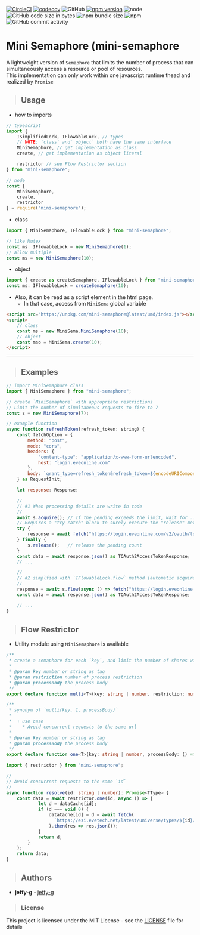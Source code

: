 [![CircleCI](https://circleci.com/gh/jeffy-g/mini-semaphore/tree/master.svg?style=svg)](https://circleci.com/gh/jeffy-g/mini-semaphore/tree/master)
[![codecov](https://codecov.io/gh/jeffy-g/mini-semaphore/graph/badge.svg?token=SEEIAGR8HW)](https://codecov.io/gh/jeffy-g/mini-semaphore)
![GitHub](https://img.shields.io/github/license/jeffy-g/mini-semaphore?style=plastic)
[![npm version](https://badge.fury.io/js/mini-semaphore.svg)](https://badge.fury.io/js/mini-semaphore)
![node](https://img.shields.io/node/v/mini-semaphore.svg?style=plastic)
![GitHub code size in bytes](https://img.shields.io/github/languages/code-size/jeffy-g/mini-semaphore.svg?style=plastic)
![npm bundle size](https://img.shields.io/bundlephobia/min/mini-semaphore?style=plastic)
![npm](https://img.shields.io/npm/dm/mini-semaphore.svg?style=plastic)
![GitHub commit activity](https://img.shields.io/github/commit-activity/m/jeffy-g/mini-semaphore.svg?style=plastic)

# Mini Semaphore (mini-semaphore

A lightweight version of `Semaphore` that limits the number of process that can simultaneously access a resource or pool of resources.  
This implementation can only work within one javascript runtime thead and realized by `Promise`

> ## Usage

  + how to imports

```ts
// typescript
import {
    ISimplifiedLock, IFlowableLock, // types
    // NOTE: `class` and` object` both have the same interface
    MiniSemaphore, // get implementation as class
    create, // get implementation as object literal

    restrictor // see Flow Restrictor section
} from "mini-semaphore";

// node
const {
    MiniSemaphore,
    create,
    restrictor
} = require("mini-semaphore");
```

 + class
```ts
import { MiniSemaphore, IFlowableLock } from "mini-semaphore";

// like Mutex 
const ms: IFlowableLock = new MiniSemaphore(1);
// allow multiple
const ms = new MiniSemaphore(10);
```

 + object
```ts
import { create as createSemaphore, IFlowableLock } from "mini-semaphore";
const ms: IFlowableLock = createSemaphore(10);
```

 + Also, it can be read as a script element in the html page.
   + In that case, access from `MiniSema` global variable

```html
<script src="https://unpkg.com/mini-semaphore@latest/umd/index.js"></script>
<script>
    // class
    const ms = new MiniSema.MiniSemaphore(10);
    // object
    const mso = MiniSema.create(10);
</script>
```
---
> ## Examples

```javascript
// import MiniSemaphore class
import { MiniSemaphore } from "mini-semaphore";

// create `MiniSemaphore` with appropriate restrictions
// Limit the number of simultaneous requests to fire to 7
const s = new MiniSemaphore(7);

// example function
async function refreshToken(refresh_token: string) {
    const fetchOption = {
        method: "post",
        mode: "cors",
        headers: {
            "content-type": "application/x-www-form-urlencoded",
            host: "login.eveonline.com"
        },
        body: `grant_type=refresh_token&refresh_token=${encodeURIComponent(refresh_token)}&client_id=${CLIENT_ID}&code_verifier=${VERIFIER}`
    } as RequestInit;

    let response: Response;

    //
    // #1 When processing details are write in code
    //
    await s.acquire(); // If the pending exceeds the limit, wait for ...
    // Requires a "try catch" block to surely execute the "release" method
    try {
        response = await fetch("https://login.eveonline.com/v2/oauth/token", fetchOption);
    } finally {
        s.release();   // release the pending count
    }
    const data = await response.json() as TOAuth2AccessTokenResponse;
    // ...

    //
    // #2 simplfied with `IFlowableLock.flow` method (automatic acquire/release)
    //
    response = await s.flow(async () => fetch("https://login.eveonline.com/v2/oauth/token", fetchOption));
    const data = await response.json() as TOAuth2AccessTokenResponse;

    // ...
}
```

> ## Flow Restrictor

  + Utility module using `MiniSemaphore` is available

```ts
/**
 * create a semaphore for each `key`, and limit the number of shares with the value of `restriction`
 * 
 * @param key number or string as tag
 * @param restriction number of process restriction
 * @param processBody the process body
 */
export declare function multi<T>(key: string | number, restriction: number, processBody: () => Promise<T>): Promise<T>;

/**
 * synonym of `multi(key, 1, processBody)`
 * 
 *  + use case
 *    * Avoid concurrent requests to the same url
 * 
 * @param key number or string as tag
 * @param processBody the process body
 */
export declare function one<T>(key: string | number, processBody: () => Promise<T>): Promise<T>;
```

```ts
import { restrictor } from "mini-semaphore";

//
// Avoid concurrent requests to the same `id`
//
async function resolve(id: string | number): Promise<TType> {
    const data = await restrictor.one(id, async () => {
            let d = dataCache[id];
            if (d === void 0) {
                dataCache[id] = d = await fetch(
                  `https://esi.evetech.net/latest/universe/types/${id}/`)
                ).then(res => res.json());
            }
            return d;
        }
    );
    return data;
}

```
> ## Authors

 + **jeffy-g** - [jeffy-g](https://github.com/jeffy-g)


> ### License

This project is licensed under the MIT License - see the [LICENSE](LICENSE) file for details
